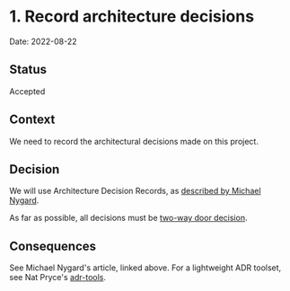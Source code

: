 # 1. Record architecture decisions

Date: 2022-08-22

## Status

Accepted

## Context

We need to record the architectural decisions made on this project.

## Decision

We will use Architecture Decision Records, as [described by Michael Nygard](http://thinkrelevance.com/blog/2011/11/15/documenting-architecture-decisions).

As far as possible, all decisions must be [two-way door decision](https://aws.amazon.com/executive-insights/content/how-amazon-defines-and-operationalizes-a-day-1-culture/#Make_high_quality.2C_high_velocity_decisions).

## Consequences

See Michael Nygard's article, linked above. For a lightweight ADR toolset, see Nat Pryce's [adr-tools](https://github.com/npryce/adr-tools).
